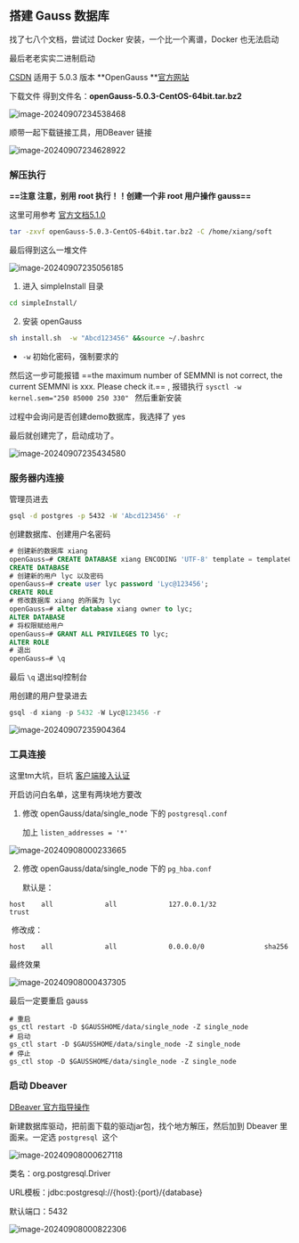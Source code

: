 ## 搭建 Gauss 数据库

找了七八个文档，尝试过 Docker 安装，一个比一个离谱，Docker 也无法启动

最后老老实实二进制启动

[CSDN](https://blog.csdn.net/qq_43585922/article/details/125570472) 适用于 5.0.3 版本 **OpenGauss **[官方网站](https://opengauss.org/zh/)

下载文件 得到文件名：**openGauss-5.0.3-CentOS-64bit.tar.bz2**

![image-20240907234538468](images/01、搭建到连接/image-20240907234538468.png)

顺带一起下载链接工具，用DBeaver 链接

![image-20240907234628922](images/01、搭建到连接/image-20240907234628922.png)



### 解压执行

**==注意 注意，别用 root 执行！！创建一个非 root 用户操作 gauss==**



这里可用参考 [官方文档5.1.0](https://docs-opengauss.osinfra.cn/zh/docs/5.1.0/docs/InstallationGuide/%E5%8D%95%E8%8A%82%E7%82%B9%E5%AE%89%E8%A3%85.html)

```sh
tar -zxvf openGauss-5.0.3-CentOS-64bit.tar.bz2 -C /home/xiang/soft
```

最后得到这么一堆文件

![image-20240907235056185](images/01、搭建到连接/image-20240907235056185.png)

1. 进入 simpleInstall 目录

```sh
cd simpleInstall/
```

2. 安装 openGauss

```sh
sh install.sh  -w "Abcd123456" &&source ~/.bashrc
```

+ `-w` 初始化密码，强制要求的

然后这一步可能报错 ==the maximum number of SEMMNI is not correct, the current SEMMNI is xxx. Please check it.== , 报错执行 `sysctl -w kernel.sem="250 85000 250 330" ` 然后重新安装

过程中会询问是否创建demo数据库，我选择了 yes

最后就创建完了，启动成功了。

![image-20240907235434580](images/01、搭建到连接/image-20240907235434580.png)



### 服务器内连接

管理员进去

```sh
gsql -d postgres -p 5432 -W 'Abcd123456' -r
```

创建数据库、创建用户名密码

```sql
# 创建新的数据库 xiang
openGauss=# CREATE DATABASE xiang ENCODING 'UTF-8' template = template0;
CREATE DATABASE
# 创建新的用户 lyc 以及密码
openGauss=# create user lyc password 'Lyc@123456';
CREATE ROLE
# 修改数据库 xiang 的所属为 lyc
openGauss=# alter database xiang owner to lyc;
ALTER DATABASE
# 将权限赋给用户
openGauss=# GRANT ALL PRIVILEGES TO lyc;
ALTER ROLE
# 退出
openGauss=# \q
```

最后 `\q` 退出sql控制台

用创建的用户登录进去

```sql
gsql -d xiang -p 5432 -W Lyc@123456 -r
```

![image-20240907235904364](images/01、搭建到连接/image-20240907235904364.png)



### 工具连接

这里tm大坑，巨坑 [客户端接入认证](https://docs-opengauss.osinfra.cn/zh/docs/5.1.0/docs/DatabaseAdministrationGuide/%E9%85%8D%E7%BD%AE%E5%AE%A2%E6%88%B7%E7%AB%AF%E6%8E%A5%E5%85%A5%E8%AE%A4%E8%AF%81.html)

开启访问白名单，这里有两块地方要改

1. 修改 openGauss/data/single_node 下的 `postgresql.conf`

   加上  `listen_addresses = '*'` 

![image-20240908000233665](images/01、搭建到连接/image-20240908000233665.png)

2. 修改 openGauss/data/single_node 下的 `pg_hba.conf`

   默认是：

```
host    all             all             127.0.0.1/32              trust
```

​	 修改成：

```
host    all             all             0.0.0.0/0               sha256
```

最终效果

![image-20240908000437305](images/01、搭建到连接/image-20240908000437305.png)



最后一定要重启 gauss

```
# 重启
gs_ctl restart -D $GAUSSHOME/data/single_node -Z single_node
# 启动
gs_ctl start -D $GAUSSHOME/data/single_node -Z single_node
# 停止
gs_ctl stop -D $GAUSSHOME/data/single_node -Z single_node
```



### 启动 Dbeaver

[DBeaver 官方指导操作](https://opengauss.org/zh/blogs/justbk/2020-10-30_dbeaver_for_openGauss.html)



新建数据库驱动，把前面下载的驱动jar包，找个地方解压，然后加到 Dbeaver 里面来。一定选 `postgresql `这个

![image-20240908000627118](images/01、搭建到连接/image-20240908000627118.png)

类名：org.postgresql.Driver

URL模板：jdbc:postgresql://{host}:{port}/{database}

默认端口：5432

![image-20240908000822306](images/01、搭建到连接/image-20240908000822306.png)

